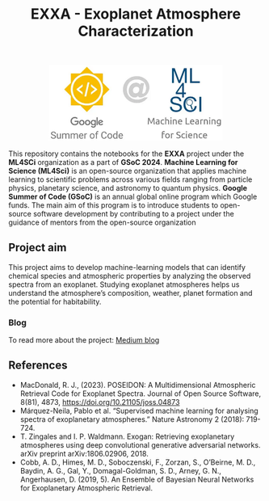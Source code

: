 <h1 align="center">
EXXA - Exoplanet Atmosphere Characterization</br>
</h1>
<div align="center">
</br></div>
<p align="center"><img alt="GSoC Logo" src="img/ml4sci.png" height = 150 ></p>

This repository contains the notebooks for the **EXXA** project under the **ML4SCi** organization as a part of **GSoC 2024**.
**Machine Learning for Science (ML4Sci)** is an open-source organization that applies machine learning to scientific problems across various fields ranging from particle physics, planetary science, and astronomy to quantum physics. **Google Summer of Code (GSoC)** is an annual global online program which Google funds. The main aim of this program is to introduce students to open-source software development by contributing to a project under the guidance of mentors from the open-source organization

## Project aim
This project aims to develop machine-learning models that can identify chemical species and atmospheric properties by analyzing the observed spectra from an exoplanet. Studying exoplanet atmospheres helps us understand the atmosphere’s composition, weather, planet formation and the potential for habitability.

### Blog
To read more about the project:
[Medium blog](https://medium.com/@shuklag554/exoplanet-atmosphere-characterization-gsoc24-ml4sci-5f78f85faa13)


## References
* MacDonald, R. J., (2023). POSEIDON: A Multidimensional
Atmospheric Retrieval Code for Exoplanet Spectra. Journal of Open
Source Software, 8(81), 4873, https://doi.org/10.21105/joss.04873
* Márquez-Neila, Pablo et al. “Supervised machine learning for
analysing spectra of exoplanetary atmospheres.” Nature
Astronomy 2 (2018): 719-724.
* T. Zingales and I. P. Waldmann. Exogan: Retrieving exoplanetary
atmospheres using deep convolutional generative adversarial
networks. arXiv preprint arXiv:1806.02906, 2018.
* Cobb, A. D., Himes, M. D., Soboczenski, F., Zorzan, S., O’Beirne, M.
D., Baydin, A. G., Gal, Y., Domagal-Goldman, S. D., Arney, G. N.,
Angerhausen, D. (2019, 5). An Ensemble of Bayesian Neural
Networks for Exoplanetary Atmospheric Retrieval.

